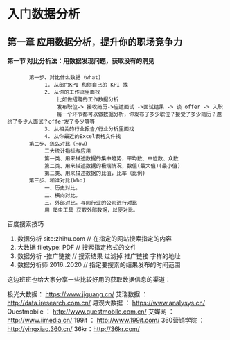 # 入门数据分析
## 第一章 应用数据分析，提升你的职场竞争力
#### 第一节 对比分析法：用数据发现问题，获取没有的洞见
           第一步、对比什么数据（what)
		        1. 从部门KPI 和你自己的 KPI 找
				2. 从你的工作流里面找
				    比如做招聘的工作数据分析
					发布职位-> 接收简历->应邀面试 ->面试结果 -> 谈 offer -> 入职
					每一个环节都可以做数据分析，你发布了多少职位？接受了多少简历？邀约了多少人面试？offer发了多少等等
				3. 从相关的行业报告/行业分析里面找
				4. 从你最近的Excel表格文件找
		   第二步、怎么对比（How)
		        三大统计指标与应用
		        第一类、用来描述数据的集中趋势，平均数、中位数、众数
		        第二类、用来描述数据的极端情况，数值(最大值)(最小值)
		        第三类、用来描述数据的比值，比率（比例)
		   第三步、和谁对比(Who)
		        一、历史对比。
				二、横向对比。
				三、外部对比。与同行业的公司进行对比
				用 爬虫工具 获取外部数据，以便对比。


百度搜索技巧
 1. 数据分析 site:zhihu.com  // 在指定的网站搜索指定的内容
 2. 大数据 filetype: PDF  // 搜索指定格式的文件
 3. 数据分析 -推广链接   // 搜索结果 过滤掉 推广链接 字样的地址
 4. 数据分析师 2016..2020  // 指定要搜索的结果发布的时间范围
 
 这边班班也给大家分享一些比较好用的获取数据信息的渠道：
 
 极光大数据： https://www.jiguang.cn/
 艾瑞数据 ：http://data.iresearch.com.cn/
 易观大数据 ： https://www.analysys.cn/
 Questmobile ： http://www.questmobile.com.cn/
 艾媒网 ： http://www.iimedia.cn/
 199it ： http://www.199it.com/
 360营销学院 ：http://yingxiao.360.cn/
 36kr：http://36kr.com/